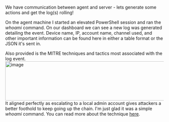 We have communication between agent and server - lets generate some actions and get the log(s) rolling!

On the agent machine I started an elevated PowerShell session and ran the *whoami* command. 
On our dashboard we can see a new log was generated detailing the event. Device name,
IP, account name, channel used, and other important information can be found here in either
a table format or the JSON it's sent in.

Also provided is the MITRE techniques and tactics most associated with the log event. 
<img width="780" height="125" alt="image" src="https://github.com/user-attachments/assets/119c8b87-bbbb-471d-ac6b-c658a040c5b3" />  
It aligned perfectly as escalating to a local admin account gives attackers a better foothold to keep going up the chain. I'm just
glad it was a simple *whoami* command. You can read more about the technique [here](https://attack.mitre.org/techniques/T1078/).


